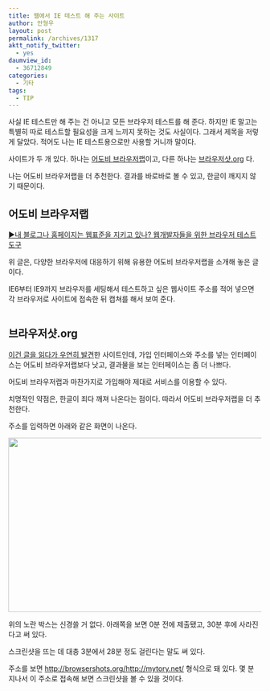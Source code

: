 ```yaml
---
title: 웹에서 IE 테스트 해 주는 사이트
author: 안형우
layout: post
permalink: /archives/1317
aktt_notify_twitter:
  - yes
daumview_id:
  - 36712849
categories:
  - 기타
tags:
  - TIP
---
```

사실 IE 테스트만 해 주는 건 아니고 모든 브라우저 테스트를 해 준다. 하지만 IE 말고는 특별히 따로 테스트할 필요성을 크게 느끼지 못하는 것도 사실이다. 그래서 제목을 저렇게 달았다. 적어도 나는 IE 테스트용으로만 사용할 거니까 말이다.

사이트가 두 개 있다. 하나는 [어도비 브라우저랩][1]이고, 다른 하나는 [브라우저샷.org][2] 다.

나는 어도비 브라우저랩을 더 추천한다. 결과를 바로바로 볼 수 있고, 한글이 깨지지 않기 때문이다.

## 어도비 브라우저랩

[▶내 블로그나 홈페이지는 웹표준을 지키고 있나? 웹개발자들을 위한 브라우저 테스트 도구][3]

위 글은, 다양한 브라우저에 대응하기 위해 유용한 어도비 브라우저랩을 소개해 놓은 글이다.

IE6부터 IE9까지 브라우저를 세팅해서 테스트하고 싶은 웹사이트 주소를 적어 넣으면 각 브라우저로 사이트에 접속한 뒤 캡쳐를 해서 보여 준다.

<p style="text-align: center;">
  <img class=" aligncenter" src="https://dl.dropbox.com/u/15546257/blog/mytory/adobe-browser-lab.png" alt="" />
</p>

## 브라우저샷.org

[이건 글을 읽다가 우연히 발견][4]한 사이트인데, 가입 인터페이스와 주소를 넣는 인터페이스는 어도비 브라우저랩보다 낫고, 결과물을 보는 인터페이스는 좀 더 나쁘다.

어도비 브라우저랩과 마찬가지로 가입해야 제대로 서비스를 이용할 수 있다.

치명적인 약점은, 한글이 죄다 깨져 나온다는 점이다. 따라서 어도비 브라우저랩을 더 추천한다.

주소를 입력하면 아래와 같은 화면이 나온다.

<img class="aligncenter" src="https://dl.dropbox.com/u/15546257/blog/mytory/browsershots.org.png" alt="" width="1027" height="347" />

위의 노란 박스는 신경쓸 거 없다. 아래쪽을 보면 0분 전에 제출됐고, 30분 후에 사라진다고 써 있다.

스크린샷을 뜨는 데 대충 3분에서 28분 정도 걸린다는 말도 써 있다.

주소를 보면 http://browsershots.org/http://mytory.net/ 형식으로 돼 있다. 몇 분 지나서 이 주소로 접속해 보면 스크린샷을 볼 수 있을 것이다.

 [1]: https://browserlab.adobe.com
 [2]: http://browsershots.org
 [3]: http://www.think-tank.co.kr/126
 [4]: http://speckyboy.com/2011/06/05/useful-tools-to-check-cross-browser-compatibility-issues/